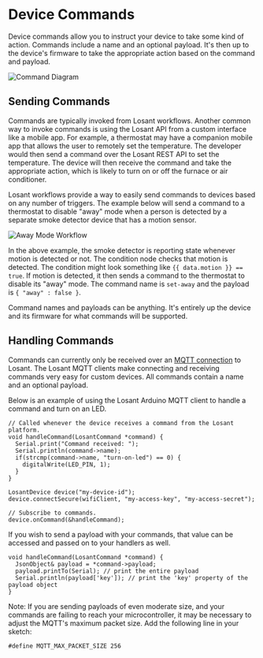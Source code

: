 # Device Commands

Device commands allow you to instruct your device to take some kind of action. Commands include a name and an optional payload. It's then up to the device's firmware to take the appropriate action based on the command and payload.

![Command Diagram](/images/devices/command-diagram.png "Command Diagram")

## Sending Commands

Commands are typically invoked from Losant workflows. Another common way to invoke commands is using the Losant API from a custom interface like a mobile app. For example, a thermostat may have a companion mobile app that allows the user to remotely set the temperature. The developer would then send a command over the Losant REST API to set the temperature. The device will then receive the command and take the appropriate action, which is likely to turn on or off the furnace or air conditioner.

Losant workflows provide a way to easily send commands to devices based on any number of triggers. The example below will send a command to a thermostat to disable "away" mode when a person is detected by a separate smoke detector device that has a motion sensor.

![Away Mode Workflow](/images/devices/away-mode-workflow.png "Away Mode Workflow")

In the above example, the smoke detector is reporting state whenever motion is detected or not. The condition node checks that motion is detected. The condition might look something like `{{ data.motion }} == true`. If motion is detected, it then sends a command to the thermostat to disable its "away" mode. The command name is `set-away` and the payload is `{ "away" : false }`.

Command names and payloads can be anything. It's entirely up the device and its firmware for what commands will be supported.

## Handling Commands

Commands can currently only be received over an [MQTT connection](/mqtt/overview) to Losant. The Losant MQTT clients make connecting and receiving commands very easy for custom devices. All commands contain a name and an optional payload.

Below is an example of using the Losant Arduino MQTT client to handle a command and turn on an LED.

```arduino
// Called whenever the device receives a command from the Losant platform.
void handleCommand(LosantCommand *command) {
  Serial.print("Command received: ");
  Serial.println(command->name);
  if(strcmp(command->name, "turn-on-led") == 0) {
    digitalWrite(LED_PIN, 1);
  }
}

LosantDevice device("my-device-id");
device.connectSecure(wifiClient, "my-access-key", "my-access-secret");

// Subscribe to commands.
device.onCommand(&handleCommand);
```

If you wish to send a payload with your commands, that value can be accessed and passed on to your handlers as well.
```arduino
void handleCommand(LosantCommand *command) {
  JsonObject& payload = *command->payload;
  payload.printTo(Serial); // print the entire payload
  Serial.println(payload['key']); // print the 'key' property of the payload object
}
```

Note: If you are sending payloads of even moderate size, and your commands are failing to reach your microcontroller, it may be necessary to adjust the MQTT's maximum packet size. Add the following line in your sketch:
```arduino
#define MQTT_MAX_PACKET_SIZE 256
```
